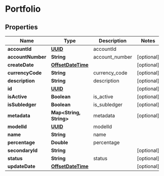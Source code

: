 
# Portfolio

## Properties
Name | Type | Description | Notes
------------ | ------------- | ------------- | -------------
**accountId** | [**UUID**](UUID.md) | accountId | 
**accountNumber** | **String** | account_number |  [optional]
**createDate** | [**OffsetDateTime**](OffsetDateTime.md) |  |  [optional]
**currencyCode** | **String** | currency_code |  [optional]
**description** | **String** | description |  [optional]
**id** | [**UUID**](UUID.md) |  |  [optional]
**isActive** | **Boolean** | is_active |  [optional]
**isSubledger** | **Boolean** | is_subledger |  [optional]
**metadata** | **Map&lt;String, String&gt;** | metadata |  [optional]
**modelId** | [**UUID**](UUID.md) | modelId | 
**name** | **String** | name | 
**percentage** | **Double** | percentage | 
**secondaryId** | **String** |  |  [optional]
**status** | **String** | status |  [optional]
**updateDate** | [**OffsetDateTime**](OffsetDateTime.md) |  |  [optional]



